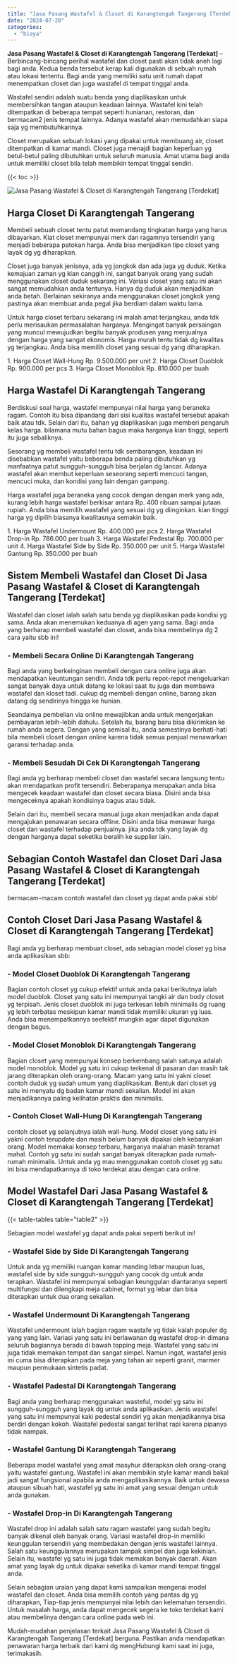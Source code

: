 ```yaml
---
title: "Jasa Pasang Wastafel & Closet di Karangtengah Tangerang [Terdekat]"
date: "2024-07-20"
categories: 
  - "biaya"
---
```


**Jasa Pasang Wastafel & Closet di Karangtengah Tangerang \[Terdekat\]** – Berbincang-bincang perihal wastafel dan closet pasti akan tidak aneh lagi bagi anda. Kedua benda tersebut kerap kali digunakan di sebuah rumah atau lokasi tertentu. Bagi anda yang memiliki satu unit rumah dapat menempatkan closet dan juga wastafel di tempat tinggal anda.

Wastafel sendiri adalah suatu benda yang diaplikasikan untuk membersihkan tangan ataupun keadaan lainnya. Wastafel kini telah ditempatkan di beberapa tempat seperti hunianan, restoran, dan bermacam2 jenis tempat lainnya. Adanya wastafel akan memudahkan siapa saja yg membutuhkannya.

Closet merupakan sebuah lokasi yang dipakai untuk membuang air, closet ditempatkan di kamar mandi. Closet juga menajdi bagian keperluan yg betul-betul paling dibutuhkan untuk seluruh manusia. Amat utama bagi anda untuk memiliki closet bila telah membikin tempat tinggal sendiri.

{{< toc >}}

![Jasa Pasang Wastafel & Closet di Karangtengah Tangerang [Terdekat]](/images/wastafel-closet-murah66.png)

## Harga Closet Di Karangtengah Tangerang

Membeli sebuah closet tentu patut memandang tingkatan harga yang harus dibayarkan. Kiat closet mempunyai merk dan ragamnya tersendiri yang menjadi beberapa patokan harga. Anda bisa menjadikan tipe closet yang layak dg yg diharapkan.

Closet juga banyak jenisnya, ada yg jongkok dan ada juga yg duduk. Ketika kemajuan zaman yg kian canggih ini, sangat banyak orang yang sudah menggunakan closet duduk sekarang ini. Variasi closet yang satu ini akan sangat memudahkan anda tentunya. Hanya dg duduk akan menjadikan anda betah. Berlainan sekiranya anda menggunakan closet jongkok yang pastinya akan membuat anda pegal jika berdiam dalam waktu lama.

Untuk harga closet terbaru sekarang ini malah amat terjangkau, anda tdk perlu merisaukan permasalahan harganya. Mengingat banyak persaingan yang muncul mewujudkan begitu banyak produsen yang menjualnya dengan harga yang sangat ekonomis. Harga murah tentu tidak dg kwalitas yg terjangkau. Anda bisa memilih closet yang sesuai dg yang diharapkan.

1\. Harga Closet Wall-Hung Rp. 9.500.000 per unit 2. Harga Closet Duoblok Rp. 900.000 per pcs 3. Harga Closet Monoblok Rp. 810.000 per buah

## Harga Wastafel Di Karangtengah Tangerang

Berdiskusi soal harga, wastafel mempunyai nilai harga yang beraneka ragam. Contoh itu bisa dipandang dari sisi kualitas wastafel tersebut apakah baik atau tdk. Selain dari itu, bahan yg diaplikasikan juga memberi pengaruh kelas harga. bilamana mutu bahan bagus maka harganya kian tinggi, seperti itu juga sebaliknya.

Sesorang yg membeli wastafel tentu tdk sembarangan, keadaan ini disebabkan wastafel yaitu beberapa benda paling dibutuhkan yg manfaatnya patut sungguh-sungguh bisa berjalan dg lancar. Adanya wastafel akan membut keperluan seseorang seperti mencuci tangan, mencuci muka, dan kondisi yang lain dengan gampang.

Harga wastafel juga beraneka yang cocok dengan dengan merk yang ada, kurang lebih harga wastafel berkisar antara Rp. 400 ribuan sampai jutaan rupiah. Anda bisa memilih wastafel yang sesuai dg yg diinginkan. kian tinggi harga yg dipilih biasanya kwalitasnya semakin baik.

1\. Harga Wastafel Undermount Rp. 400.000 per pcs 2. Harga Wastafel Drop-in Rp. 786.000 per buah 3. Harga Wastafel Pedestal Rp. 700.000 per unit 4. Harga Wastafel Side by Side Rp. 350.000 per unit 5. Harga Wastafel Gantung Rp. 350.000 per buah

## Sistem Membeli Wastafel dan Closet Di Jasa Pasang Wastafel & Closet di Karangtengah Tangerang \[Terdekat\]

Wastafel dan closet ialah salah satu benda yg diaplikasikan pada kondisi yg sama. Anda akan menemukan keduanya di agen yang sama. Bagi anda yang berharap membeli wastafel dan closet, anda bisa membelinya dg 2 cara yaitu sbb ini!

### \- Membeli Secara Online Di Karangtengah Tangerang

Bagi anda yang berkeinginan membeli dengan cara online juga akan mendapatkan keuntungan sendiri. Anda tdk perlu repot-repot mengeluarkan sangat banyak daya untuk datang ke lokasi saat itu juga dan membawa wastafel dan kloset tadi. cukup dg membeli dengan online, barang akan datang dg sendirinya hingga ke hunian.

Seandainya pembelian via online mewajibkan anda untuk mengerjakan pembayaran lebih-lebih dahulu. Setelah itu, barang baru bisa dikirimkan ke rumah anda segera. Dengan yang semisal itu, anda semestinya berhati-hati bila membeli closet dengan online karena tidak semua penjual menawarkan garansi terhadap anda.

### \- Membeli Sesudah Di Cek Di Karangtengah Tangerang

Bagi anda yg berharap membeli closet dan wastafel secara langsung tentu akan mendapatkan profit tersendiri. Beberapanya merupakan anda bisa mengecek keadaan wastafel dan closet secara biasa. Disini anda bisa mengeceknya apakah kondisinya bagus atau tidak.

Selain dari itu, membeli secara manual juga akan menjadikan anda dapat mengajukan penawaran secara offline. Disini anda bisa menawar harga closet dan wastafel terhadap penjualnya. jika anda tdk yang layak dg dengan harganya dapat seketika beralih ke supplier lain.

## Sebagian Contoh Wastafel dan Closet Dari Jasa Pasang Wastafel & Closet di Karangtengah Tangerang \[Terdekat\]

bermacam-macam contoh wastafel dan closet yg dapat anda pakai sbb!

## Contoh Closet Dari Jasa Pasang Wastafel & Closet di Karangtengah Tangerang \[Terdekat\]

Bagi anda yg berharap membuat closet, ada sebagian model closet yg bisa anda aplikasikan sbb:

### \- Model Closet Duoblok Di Karangtengah Tangerang

Bagian contoh closet yg cukup efektif untuk anda pakai berikutnya ialah model duoblok. Closet yang satu ini mempunyai tangki air dan body closet yg terpisah. Jenis closet duoblok ini juga terkesan lebih minimalis dg ruang yg lebih terbatas meskipun kamar mandi tidak memiliki ukuran yg luas. Anda bisa menempatkannya seefektif mungkin agar dapat digunakan dengan bagus.

### \- Model Closet Monoblok Di Karangtengah Tangerang

Bagian closet yang mempunyai konsep berkembang salah satunya adalah model monoblok. Model yg satu ini cukup terkenal di pasaran dan masih tak jarang diterapkan oleh orang-orang. Macam yang satu ini yakni closet contoh duduk yg sudah umum yang diaplikasikan. Bentuk dari closet yg satu ini menyatu dg badan kamar mandi sekalian. Model ini akan menjadikannya paling kelihatan praktis dan minimalis.

### \- Contoh Closet Wall-Hung Di Karangtengah Tangerang

contoh closet yg selanjutnya ialah wall-hung. Model closet yang satu ini yakni contoh terupdate dan masih belum banyak dipakai oleh kebanyakan orang. Model memakai konsep terbaru, harganya malahan masih teramat mahal. Contoh yg satu ini sudah sangat banyak diterapkan pada rumah-rumah minimalis. Untuk anda yg mau menggunakan contoh closet yg satu ini bisa mendapatkannya di toko terdekat atau dengan cara online.

## Model Wastafel Dari Jasa Pasang Wastafel & Closet di Karangtengah Tangerang \[Terdekat\]

{{< table-tables table="table2" >}}

Sebagian model wastafel yg dapat anda pakai seperti berikut ini!

### \- Wastafel Side by Side Di Karangtengah Tangerang

Untuk anda yg memiliki ruangan kamar manding lebar maupun luas, wastafel side by side sungguh-sungguh yang cocok dg untuk anda terapkan. Wastafel ini mempunyai sebagian keunggulan diantaranya seperti multifungsi dan dilengkapi meja cabinet, format yg lebar dan bisa diterapkan untuk dua orang sekalian.

### \- Wastafel Undermount Di Karangtengah Tangerang

Wastafel undermount ialah bagian ragam wastafe yg tidak kalah populer dg yang yang lain. Variasi yang satu ini berlawanan dg wastafel drop-in dimana seluruh bagiannya berada di bawah topping meja. Wastafel yang satu ini juga tidak memakan tempat dan sangat simpel. Namun ingat, wastafel jenis ini cuma bisa diterapkan pada meja yang tahan air seperti granit, marmer maupun permukaan sintetis padat.

### \- Wastafel Padestal Di Karangtengah Tangerang

Bagi anda yang berharap menggunakan wasteful, model yg satu ini sungguh-sungguh yang layak dg untuk anda aplikasikan. Jenis wastafel yang satu ini mempunyai kaki pedestal sendiri yg akan menjadikannya bisa berdiri dengan kokoh. Wastafel pedestal sangat terlihat rapi karena pipanya tidak nampak.

### \- Wastafel Gantung Di Karangtengah Tangerang

Beberapa model wastafel yang amat masyhur diterapkan oleh orang-orang yaitu wastafel gantung. Wastafel ini akan membikin style kamar mandi bakal jadi sangat fungsional apabila anda mengaplikasikannya. Baik untuk dewasa ataupun sibuah hati, wastafel yg satu ini amat yang sesuai dengan untuk anda gunakan.

### \- Wastafel Drop-in Di Karangtengah Tangerang

Wastafel drop ini adalah salah satu ragam wastafel yang sudah begitu banyak dikenal oleh banyak orang. Variasi wastafel drop-in memiliki keunggulan tersendiri yang membedakan dengan jenis wastafel lainnya. Salah satu keunggulannya merupakan tampak simpel dan juga kekinian. Selain itu, wastafel yg satu ini juga tidak memakan banyak daerah. Akan amat yang layak dg untuk dipakai seketika di kamar mandi tempat tinggal anda.

Selain sebagian uraian yang dapat kami sampaikan mengenai model wastafel dan closet. Anda bisa memilih contoh yang pantas dg yg diharapkan, Tiap-tiap jenis mempunyai nilai lebih dan kelemahan tersendiri. Untuk masalah harga, anda dapat mengecek segera ke toko terdekat kami atau membelinya dengan cara online pada web ini.

Mudah-mudahan penjelasan terkait Jasa Pasang Wastafel & Closet di Karangtengah Tangerang \[Terdekat\] berguna. Pastikan anda mendapatkan penawaran harga terbaik dari kami dg mengHubungi kami saat ini juga, terimakasih.
